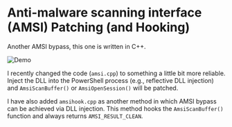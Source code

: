 # Anti-malware scanning interface (AMSI) Patching (and Hooking)
Another AMSI bypass, this one is written in C++.

![Demo](https://github.com/plackyhacker/amsi-bypass/raw/main/demo.gif)

I recently changed the code (`amsi.cpp`) to something a little bit more reliable. Inject the DLL into the PowerShell process (e.g., reflective DLL injection) and `AmsiScanBuffer()` or `AmsiOpenSession()` will be patched.

I have also added `amsihook.cpp` as another method in which AMSI bypass can be achieved via DLL injection. This method hooks the `AmsiScanBuffer()` function and always returns `AMSI_RESULT_CLEAN`.


